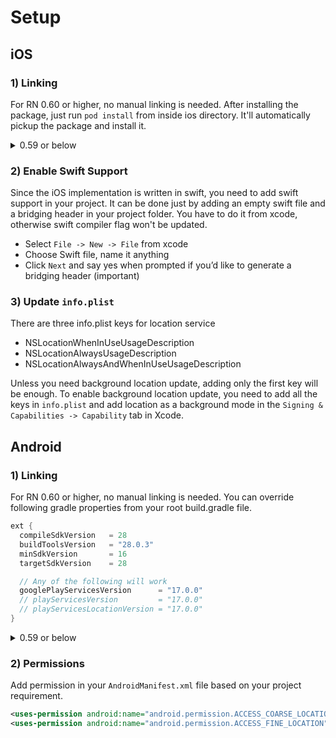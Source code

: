 # Setup

## iOS
### 1) Linking
For RN 0.60 or higher, no manual linking is needed. After installing the package, just run `pod install` from inside ios directory. It'll automatically pickup the package and install it.

<details>
<summary>0.59 or below</summary>

### Using Cocoapods
- Update your `Podfile`
    ```
    pod 'react-native-geolocation-service', path: '../node_modules/react-native-geolocation-service'
    ```
 - Then run `pod install` from ios directory

### Manually linking

#### `Open project.xcodeproj in Xcode`

Drag `RNFusedLocation.xcodeproj` to your project on Xcode (usually under the Libraries group on Xcode):

![xcode-add](../screenshots/01-ios-add-to-library.png?raw=true)

#### Link `libRNFusedLocation.a` binary with libraries

Click on your main project file (the one that represents the `.xcodeproj`) select `Build Phases` and drag the static library from the `Products` folder inside the Library you are importing to `Link Binary With Libraries` (or use the `+` sign and choose library from the list):

![xcode-link](../screenshots/02-ios-add-to-build-phases.png?raw=true)
</details>

### 2) Enable Swift Support
Since the iOS implementation is written in swift, you need to add swift support in your project. It can be done just by adding an empty swift file and a bridging header in your project folder. You have to do it from xcode, otherwise swift compiler flag won't be updated.
- Select `File -> New -> File` from xcode
- Choose Swift file, name it anything
- Click `Next` and say yes when prompted if you’d like to generate a bridging header (important)

### 3) Update `info.plist`
There are three info.plist keys for location service
- NSLocationWhenInUseUsageDescription
- NSLocationAlwaysUsageDescription
- NSLocationAlwaysAndWhenInUseUsageDescription

Unless you need background location update, adding only the first key will be enough. To enable background location update, you need to add all the keys in `info.plist` and add location as a background mode in the `Signing & Capabilities -> Capability` tab in Xcode.

## Android

### 1) Linking
For RN 0.60 or higher, no manual linking is needed. You can override following gradle properties from your root build.gradle file.

```gradle
ext {
  compileSdkVersion   = 28
  buildToolsVersion   = "28.0.3"
  minSdkVersion       = 16
  targetSdkVersion    = 28

  // Any of the following will work
  googlePlayServicesVersion      = "17.0.0"
  // playServicesVersion         = "17.0.0"
  // playServicesLocationVersion = "17.0.0"
}
```

<details>
<summary>0.59 or below</summary>

1. In `android/app/build.gradle`

    ```gradle
    ...
    dependencies {
        ...
        implementation project(':react-native-geolocation-service')
    }
    ```

    If you've defined [project-wide properties](https://developer.android.com/studio/build/gradle-tips#configure-project-wide-properties) (recommended) in your root build.gradle, this library will detect the presence of the following properties:

    ```gradle
    buildscript {
        /**
         + Project-wide Gradle configuration properties
         */
        ext {
            compileSdkVersion   = 28
            minSdkVersion       = 16
            targetSdkVersion    = 28
            buildToolsVersion   = "28.0.3"
            googlePlayServicesVersion = "17.0.0"
        }
        repositories { ... }
        dependencies { ... }
    }
    ```

    If you do not have *project-wide properties* defined and have a different play-services version than the one included in this library, use the following instead. But play service version should be `11+` or the library won't work.

    ```gradle
    ...
    dependencies {
        ...
        implementation(project(':react-native-geolocation-service')) {
            exclude group: 'com.google.android.gms', module: 'play-services-location'
        }
        implementation 'com.google.android.gms:play-services-location:<insert your play service version here>'
    }
    ```

2. In `android/setting.gradle`

    ```gradle
    ...
    include ':react-native-geolocation-service'
    project(':react-native-geolocation-service').projectDir = new File(rootProject.projectDir, '../node_modules/react-native-geolocation-service/android')
    ```

3. In `MainApplication.java`

    ```java
    ...
    import com.agontuk.RNFusedLocation.RNFusedLocationPackage;

    public class MainApplication extends Application implements ReactApplication {
        ...
        @Override
        protected List<ReactPackage> getPackages() {
            return Arrays.<ReactPackage>asList(
                ...
                new RNFusedLocationPackage()
            );
        }
    }
    ```
</details>

### 2) Permissions
Add permission in your `AndroidManifest.xml` file based on your project requirement.
```xml
<uses-permission android:name="android.permission.ACCESS_COARSE_LOCATION" />
<uses-permission android:name="android.permission.ACCESS_FINE_LOCATION" />
```
